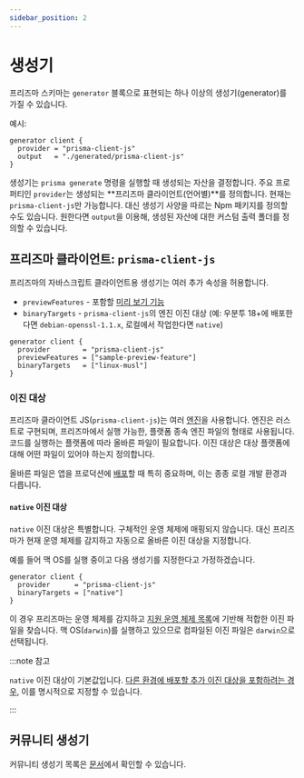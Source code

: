 ```yaml
---
sidebar_position: 2
---
```


# 생성기

프리즈마 스키마는 `generator` 블록으로 표현되는 하나 이상의 생성기(generator)를 가질 수 있습니다.

예시:

```prisma
generator client {
  provider = "prisma-client-js"
  output   = "./generated/prisma-client-js"
}
```

생성기는 `prisma generate` 명령을 실행할 때 생성되는 자산을 결정합니다. 주요 프로퍼티인 `provider`는 생성되는 **프리즈마 클라이언트(언어별)**를 정의합니다. 현재는 `prisma-client-js`만 가능합니다. 대신 생성기 사양을 따르는 Npm 패키지를 정의할 수도 있습니다. 원한다면 `output`을 이용해, 생성된 자산에 대한 커스텀 출력 폴더를 정의할 수 있습니다.

## 프리즈마 클라이언트: `prisma-client-js`

프리즈마의 자바스크립트 클라이언트용 생성기는 여러 추가 속성을 허용합니다.

- `previewFeatures` - 포함할 [미리 보기 기능](https://www.prisma.io/docs/concepts/components/preview-features)
- `binaryTargets` - `prisma-client-js`의 엔진 이진 대상 (예: 우분투 18+에 배포한다면 `debian-openssl-1.1.x`, 로컬에서 작업한다면 `native`)

```prisma
generator client {
  provider        = "prisma-client-js"
  previewFeatures = ["sample-preview-feature"]
  binaryTargets   = ["linux-musl"]
}
```

### 이진 대상

프리즈마 클라이언트 JS(`prisma-client-js`)는 여러 [엔진](https://github.com/prisma/prisma-engines)을 사용합니다. 엔진은 러스트로 구현되며, 프리즈마에서 실행 가능한, 플랫폼 종속 엔진 파일의 형태로 사용됩니다. 코드를 실행하는 플랫폼에 따라 올바른 파일이 필요합니다. 이진 대상은 대상 플랫폼에 대해 어떤 파일이 있어야 하는지 정의합니다.

올바른 파일은 앱을 프로덕션에 [배포](https://www.prisma.io/docs/guides/deployment/deployment)할 때 특히 중요하며, 이는 종종 로컬 개발 환경과 다릅니다.

#### `native` 이진 대상

`native` 이진 대상은 특별합니다. 구체적인 운영 체제에 매핑되지 않습니다. 대신 프리즈마가 현재 운영 체제를 감지하고 자동으로 올바른 이진 대상을 지정합니다.

예를 들어 맥 OS를 실행 중이고 다음 생성기를 지정한다고 가정하겠습니다.

```prisma
generator client {
  provider      = "prisma-client-js"
  binaryTargets = ["native"]
}
```

이 경우 프리즈마는 운영 체제를 감지하고 [지원 운영 체제 목록](https://www.prisma.io/docs/reference/api-reference/prisma-schema-reference#binarytargets-options)에 기반해 적합한 이진 파일을 찾습니다. 맥 OS(`darwin`)를 실행하고 있으므로 컴파일된 이진 파일은 `darwin`으로 선택됩니다.

:::note 참고

`native` 이진 대상이 기본값입니다. [다른 환경에 배포할 추가 이진 대상을 포함하려는 경우](https://www.prisma.io/docs/guides/deployment/deployment-guides/deploying-to-aws-lambda#binary-targets-in-schemaprisma), 이를 명시적으로 지정할 수 있습니다.

:::

## 커뮤니티 생성기

커뮤니티 생성기 목록은 [문서](https://www.prisma.io/docs/concepts/components/prisma-schema/generators#community-generators)에서 확인할 수 있습니다.
